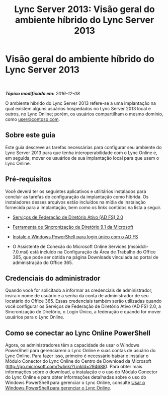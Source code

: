 ﻿---
title: 'Lync Server 2013: Visão geral do ambiente híbrido do Lync Server 2013'
TOCTitle: Visão geral do ambiente híbrido do Lync Server 2013
ms:assetid: 0d16ec3a-28f0-4483-96e7-8e68f30398fa
ms:mtpsurl: https://technet.microsoft.com/pt-br/library/JJ204669(v=OCS.15)
ms:contentKeyID: 49305869
ms.date: 06/02/2017
mtps_version: v=OCS.15
ms.translationtype: HT
---

# Visão geral do ambiente híbrido do Lync Server 2013

 

_**Tópico modificado em:** 2016-12-08_

O ambiente híbrido do Lync Server 2013 refere-se a uma implantação na qual existem alguns usuários hospedados no Lync Server 2013 local e outros, no Lync Online; porém, os usuários compartilham o mesmo domínio, como user@contoso.com.

## Sobre este guia

Este guia descreve as tarefas necessárias para configurar seu ambiente do Lync Server 2013 para que tenha interoperabilidade com o Lync Online e, em seguida, mover os usuários de sua implantação local para que usem o Lync Online.

## Pré-requisitos

Você deverá ter os seguintes aplicativos e utilitários instalados para concluir as tarefas de configuração da implantação como híbrida. Os instaladores desses arquivos estão incluídos na mídia de instalação fornecida para a implantação, bem como os links contidos na lista a seguir.

  - [Serviços de Federação de Diretório Ativo (AD FS) 2.0](http://go.microsoft.com/fwlink/p/?linkid=257305)

  - [Ferramenta de Sincronização de Diretório 9.1 da Microsoft](http://go.microsoft.com/fwlink/p/?linkid=257307)

  - [Instale o Windows PowerShell para login único com o AD FS](http://go.microsoft.com/fwlink/p/?linkid=398710)

  - O Assistente de Conexão do Microsoft Online Services (msoidcli-7.0.msi) está incluído na Configuração da Área de Trabalho do Office 365, que pode ser obtida na página Downloads vinculada ao portal de administração do Office 365.

## Credenciais do administrador

Quando você for solicitado a informar as credenciais de administrador, insira o nome de usuário e a senha da conta de administrador de seu locatário do Office 365. Essas credenciais também serão utilizadas quando você configurar os Serviços de Federação de Diretório Ativo (AD FS) 2.0, a Sincronização de Diretório, o Login Único, a federação e quando for mover usuários para o Lync Online.

## Como se conectar ao Lync Online PowerShell

Agora, os administradores têm a capacidade de usar o Windows PowerShell para gerenciarem o Lync Online e suas contas de usuário do Lync Online. Para fazer isso, primeiro é necessário baixar e instalar o Módulo Conector do Lync Online do Centro de Download da Microsoft (http://go.microsoft.com/fwlink/?LinkId=294688). Para obter mais informações sobre o download, a instalação e o uso do Módulo Conector do Lync Online e para obter informações detalhadas sobre o uso do Windows PowerShell para gerenciar o Lync Online, consulte [Usar o Windows PowerShell para gerenciar o Lync Online](https://docs.microsoft.com/en-us/SkypeForBusiness/set-up-your-computer-for-windows-powershell/set-up-your-computer-for-windows-powershell).

